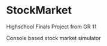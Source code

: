 # StockMarket
Highschool Finals Project from GR 11

Console based stock market simulator

[](https://i.imgur.com/mAmPSUd.png)
